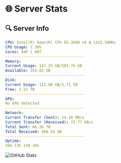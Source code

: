 # 🌐 Server Stats
## 🔍 Server Info
```yaml
CPU: Intel(R) Xeon(R) CPU E5-2699 v4 @ 1315.56MHz
CPU Usage: 7.30%
Cores: 44P | 88T
-----------------------------------
Memory:
Current Usage: 147.25 GB/503.74 GB
Available: 353.03 GB
-----------------------------------
Disk:
Current Usage: 112.80 GB/1.71 TB
Free: 1.52 TB
-----------------------------------
GPU:
No GPU detected
-----------------------------------
Network:
Current Transfer (Sent): 14.10 MB/s
Current Transfer (Received): 71.77 KB/s
Total Sent: 66.26 TB
Total Received: 566.54 GB
-----------------------------------
Uptime:
38d 13h 13m 30s
```
![GitHub Stats](https://img.shields.io/badge/Updated-2025-04-15_10:36:19-blue)